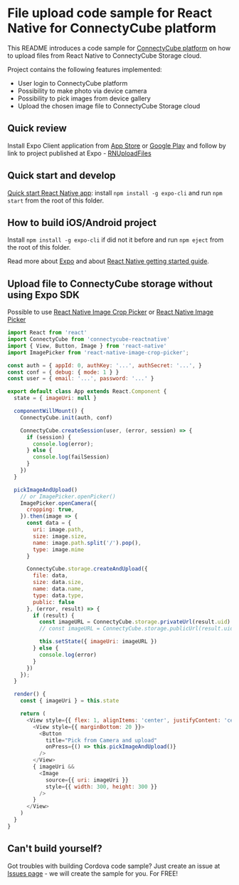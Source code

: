 # File upload code sample for React Native for ConnectyCube platform

This README introduces a code sample for [ConnectyCube platform](https://connectycube.com) on how to upload files from React Native to ConnectyCube Storage cloud.

Project contains the following features implemented:

* User login to ConnectyCube platform
* Possibility to make photo via device camera
* Possibility to pick images from device gallery
* Upload the chosen image file to ConnectyCube Storage cloud

## Quick review

Install Expo Client application from [App Store](https://itunes.apple.com/app/apple-store/id982107779) or [Google Play](https://play.google.com/store/apps/details?id=host.exp.exponent&hl=ru) and follow by link to project published at Expo - [RNUploadFiles](https://expo.io/@ccvlad/RNUploadFiles)

## Quick start and develop

[Quick start React Native app](https://docs.nativescript.org/start/quick-setup/): install `npm install -g expo-cli` and run `npm start` from the root of this folder.

## How to build iOS/Android project

Install `npm install -g expo-cli` if did not it before and run `npm eject` from the root of this folder.

Read more about [Expo](https://docs.expo.io/versions/latest/expokit/eject#3-eject) and about [React Native getting started guide](https://facebook.github.io/react-native/docs/getting-started).

## Upload file to ConnectyCube storage without using Expo SDK

Possible to use [React Native Image Crop Picker](https://github.com/ivpusic/react-native-image-crop-picker) or [React Native Image Picker](https://github.com/react-native-community/react-native-image-picker)

```javascript
import React from 'react'
import ConnectyCube from 'connectycube-reactnative'
import { View, Button, Image } from 'react-native'
import ImagePicker from 'react-native-image-crop-picker';

const auth = { appId: 0, authKey: '...', authSecret: '...', }
const conf = { debug: { mode: 1 } }
const user = { email: '...', password: '...' }

export default class App extends React.Component {
  state = { imageUri: null }

  componentWillMount() {
    ConnectyCube.init(auth, conf)

    ConnectyCube.createSession(user, (error, session) => {
      if (session) {
        console.log(error);
      } else {
        console.log(failSession)
      }
    })
  }

  pickImageAndUpload()
    // or ImagePicker.openPicker()
    ImagePicker.openCamera({
      cropping: true,
    }).then(image => {
      const data = {
        uri: image.path,
        size: image.size,
        name: image.path.split('/').pop(),
        type: image.mime
      }

      ConnectyCube.storage.createAndUpload({
        file: data,
        size: data.size,
        name: data.name,
        type: data.type,
        public: false
      }, (error, result) => {
        if (result) {
          const imageURL = ConnectyCube.storage.privateUrl(result.uid)
          // const imageURL = ConnectyCube.storage.publicUrl(result.uid) - if public = true

          this.setState({ imageUri: imageURL })
        } else {
          console.log(error)
        }
      })
    });
  }

  render() {
    const { imageUri } = this.state

    return (
      <View style={{ flex: 1, alignItems: 'center', justifyContent: 'center' }}>
        <View style={{ marginBottom: 20 }}>
          <Button
            title="Pick from Camera and upload"
            onPress={() => this.pickImageAndUpload()}
          />
        </View>
        { imageUri &&
          <Image
            source={{ uri: imageUri }}
            style={{ width: 300, height: 300 }}
          />
        }
      </View>
    )
  }
}
```

## Can't build yourself?

Got troubles with building Cordova code sample? Just create an issue at [Issues page](https://github.com/ConnectyCube/connectycube-js-samples/issues) - we will create the sample for you. For FREE!
